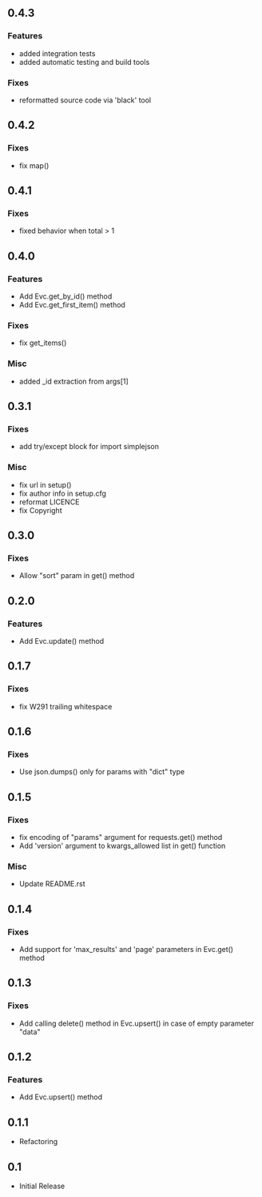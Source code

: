 ## 0.4.3

### Features
- added integration tests
- added automatic testing and build tools

### Fixes
- reformatted source code via 'black' tool

## 0.4.2

### Fixes
- fix map()

## 0.4.1

### Fixes
- fixed behavior when total > 1

## 0.4.0

### Features
- Add Evc.get_by_id() method
- Add Evc.get_first_item() method

### Fixes
- fix get_items()

### Misc
- added _id extraction from args[1]

## 0.3.1

### Fixes
- add try/except block for import simplejson

### Misc
- fix url in setup()
- fix author info in setup.cfg
- reformat LICENCE
- fix Copyright

## 0.3.0

### Fixes
- Allow "sort" param in get() method

## 0.2.0

### Features
- Add Evc.update() method

## 0.1.7

### Fixes
- fix W291 trailing whitespace

## 0.1.6

### Fixes
- Use json.dumps() only for params with "dict" type

## 0.1.5

### Fixes
- fix encoding of "params" argument for requests.get() method
- Add 'version' argument to kwargs_allowed list in get() function

### Misc
- Update README.rst

## 0.1.4

### Fixes
- Add support for 'max_results' and 'page' parameters in Evc.get() method

## 0.1.3

### Fixes
- Add calling delete() method in Evc.upsert() in case of empty parameter "data"

## 0.1.2

### Features
- Add Evc.upsert() method

## 0.1.1

- Refactoring

## 0.1

- Initial Release

